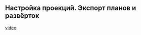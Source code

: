 ## Настройка проекций. Экспорт планов и развёрток

[video](https://player.softculture.cc/embed/online/ISB/ISB_1.18.12_L10-4_Export_Scenes)